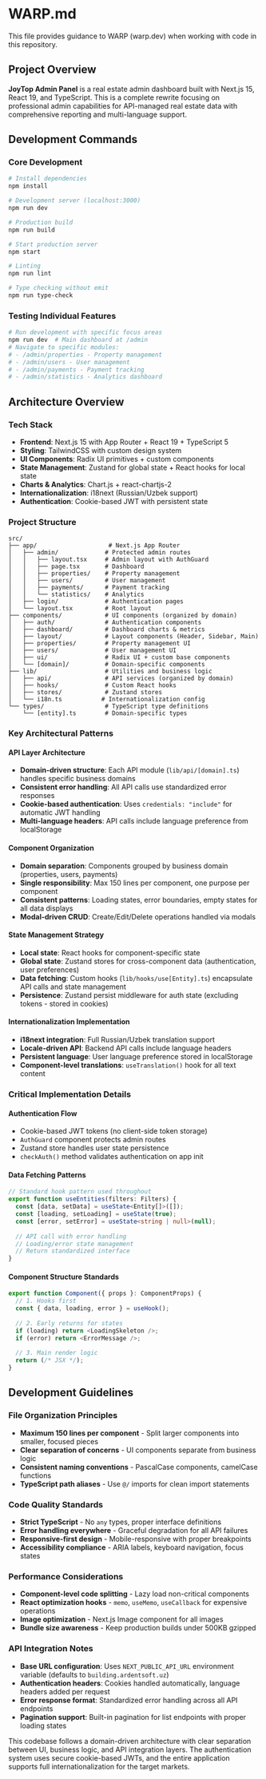 # WARP.md

This file provides guidance to WARP (warp.dev) when working with code in this repository.

## Project Overview

**JoyTop Admin Panel** is a real estate admin dashboard built with Next.js 15, React 19, and TypeScript. This is a complete rewrite focusing on professional admin capabilities for API-managed real estate data with comprehensive reporting and multi-language support.

## Development Commands

### Core Development
```bash
# Install dependencies
npm install

# Development server (localhost:3000)
npm run dev

# Production build
npm run build

# Start production server
npm start

# Linting
npm run lint

# Type checking without emit
npm run type-check
```

### Testing Individual Features
```bash
# Run development with specific focus areas
npm run dev  # Main dashboard at /admin
# Navigate to specific modules:
# - /admin/properties - Property management
# - /admin/users - User management
# - /admin/payments - Payment tracking
# - /admin/statistics - Analytics dashboard
```

## Architecture Overview

### Tech Stack
- **Frontend**: Next.js 15 with App Router + React 19 + TypeScript 5
- **Styling**: TailwindCSS with custom design system
- **UI Components**: Radix UI primitives + custom components
- **State Management**: Zustand for global state + React hooks for local state
- **Charts & Analytics**: Chart.js + react-chartjs-2
- **Internationalization**: i18next (Russian/Uzbek support)
- **Authentication**: Cookie-based JWT with persistent state

### Project Structure

```
src/
├── app/                    # Next.js App Router
│   ├── admin/             # Protected admin routes
│   │   ├── layout.tsx     # Admin layout with AuthGuard
│   │   ├── page.tsx       # Dashboard
│   │   ├── properties/    # Property management
│   │   ├── users/         # User management
│   │   ├── payments/      # Payment tracking
│   │   └── statistics/    # Analytics
│   ├── login/             # Authentication pages
│   └── layout.tsx         # Root layout
├── components/            # UI components (organized by domain)
│   ├── auth/              # Authentication components
│   ├── dashboard/         # Dashboard charts & metrics
│   ├── layout/            # Layout components (Header, Sidebar, Main)
│   ├── properties/        # Property management UI
│   ├── users/             # User management UI
│   ├── ui/                # Radix UI + custom base components
│   └── [domain]/          # Domain-specific components
├── lib/                   # Utilities and business logic
│   ├── api/               # API services (organized by domain)
│   ├── hooks/             # Custom React hooks
│   ├── stores/            # Zustand stores
│   └── i18n.ts           # Internationalization config
└── types/                 # TypeScript type definitions
    └── [entity].ts        # Domain-specific types
```

### Key Architectural Patterns

#### API Layer Architecture
- **Domain-driven structure**: Each API module (`lib/api/[domain].ts`) handles specific business domains
- **Consistent error handling**: All API calls use standardized error responses
- **Cookie-based authentication**: Uses `credentials: "include"` for automatic JWT handling
- **Multi-language headers**: API calls include language preference from localStorage

#### Component Organization
- **Domain separation**: Components grouped by business domain (properties, users, payments)
- **Single responsibility**: Max 150 lines per component, one purpose per component
- **Consistent patterns**: Loading states, error boundaries, empty states for all data displays
- **Modal-driven CRUD**: Create/Edit/Delete operations handled via modals

#### State Management Strategy
- **Local state**: React hooks for component-specific state
- **Global state**: Zustand stores for cross-component data (authentication, user preferences)
- **Data fetching**: Custom hooks (`lib/hooks/use[Entity].ts`) encapsulate API calls and state management
- **Persistence**: Zustand persist middleware for auth state (excluding tokens - stored in cookies)

#### Internationalization Implementation
- **i18next integration**: Full Russian/Uzbek translation support
- **Locale-driven API**: Backend API calls include language headers
- **Persistent language**: User language preference stored in localStorage
- **Component-level translations**: `useTranslation()` hook for all text content

### Critical Implementation Details

#### Authentication Flow
- Cookie-based JWT tokens (no client-side token storage)
- `AuthGuard` component protects admin routes
- Zustand store handles user state persistence
- `checkAuth()` method validates authentication on app init

#### Data Fetching Patterns
```typescript
// Standard hook pattern used throughout
export function useEntities(filters: Filters) {
  const [data, setData] = useState<Entity[]>([]);
  const [loading, setLoading] = useState(true);
  const [error, setError] = useState<string | null>(null);
  
  // API call with error handling
  // Loading/error state management
  // Return standardized interface
}
```

#### Component Structure Standards
```typescript
export function Component({ props }: ComponentProps) {
  // 1. Hooks first
  const { data, loading, error } = useHook();
  
  // 2. Early returns for states
  if (loading) return <LoadingSkeleton />;
  if (error) return <ErrorMessage />;
  
  // 3. Main render logic
  return (/* JSX */);
}
```

## Development Guidelines

### File Organization Principles
- **Maximum 150 lines per component** - Split larger components into smaller, focused pieces
- **Clear separation of concerns** - UI components separate from business logic
- **Consistent naming conventions** - PascalCase components, camelCase functions
- **TypeScript path aliases** - Use `@/` imports for clean import statements

### Code Quality Standards
- **Strict TypeScript** - No `any` types, proper interface definitions
- **Error handling everywhere** - Graceful degradation for all API failures
- **Responsive-first design** - Mobile-responsive with proper breakpoints
- **Accessibility compliance** - ARIA labels, keyboard navigation, focus states

### Performance Considerations
- **Component-level code splitting** - Lazy load non-critical components
- **React optimization hooks** - `memo`, `useMemo`, `useCallback` for expensive operations
- **Image optimization** - Next.js Image component for all images
- **Bundle size awareness** - Keep production builds under 500KB gzipped

### API Integration Notes
- **Base URL configuration**: Uses `NEXT_PUBLIC_API_URL` environment variable (defaults to `building.ardentsoft.uz`)
- **Authentication headers**: Cookies handled automatically, language headers added per request
- **Error response format**: Standardized error handling across all API endpoints
- **Pagination support**: Built-in pagination for list endpoints with proper loading states

This codebase follows a domain-driven architecture with clear separation between UI, business logic, and API integration layers. The authentication system uses secure cookie-based JWTs, and the entire application supports full internationalization for the target markets.